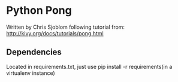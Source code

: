 Python Pong
===========

Written by Chris Sjoblom
following tutorial from: http://kivy.org/docs/tutorials/pong.html

Dependencies
------------
Located in requirements.txt, just use pip install -r requirements(in a virtualenv instance)
